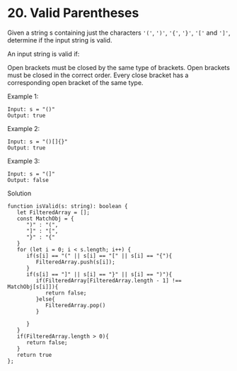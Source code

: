 # 20. Valid Parentheses


Given a string s containing just the characters `'('`, `')'`, `'{'`, `'}'`, `'['` and `']'`, determine if the input string is valid.

An input string is valid if:

Open brackets must be closed by the same type of brackets.
Open brackets must be closed in the correct order.
Every close bracket has a corresponding open bracket of the same type.
 

Example 1:
```
Input: s = "()"
Output: true
```
Example 2:
```
Input: s = "()[]{}"
Output: true
```
Example 3:
```
Input: s = "(]"
Output: false
```

Solution
```
function isValid(s: string): boolean {
   let FilteredArray = [];
   const MatchObj = {
      ")" : "(",
      "]" : "[",
      "}" : "{"
   }
   for (let i = 0; i < s.length; i++) {
      if(s[i] == "(" || s[i] == "[" || s[i] == "{"){
         FilteredArray.push(s[i]);
      }
      if(s[i] == "]" || s[i] == "}" || s[i] == ")"){
         if(FilteredArray[FilteredArray.length - 1] !== MatchObj[s[i]]){
            return false;   
         }else{
            FilteredArray.pop()
         }
         
      }
   }
   if(FilteredArray.length > 0){
      return false;   
   }
   return true
};
```